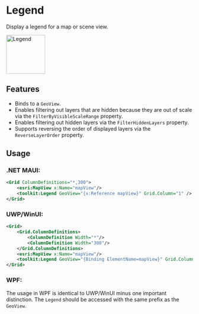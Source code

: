 # Legend

Display a legend for a map or scene view.

<img src="https://user-images.githubusercontent.com/1378165/73389924-011fc200-428a-11ea-91bf-4ea1c2bf6683.png" width="105" title="Legend" />

## Features

- Binds to a `GeoView`.
- Enables filtering out layers that are hidden because they are out of scale via the `FilterByVisibleScaleRange` property.
- Enables filtering out hidden layers via the `FilterHiddenLayers` property.
- Supports reversing the order of displayed layers via the `ReverseLayerOrder` property.

## Usage

### .NET MAUI:

```xml
<Grid ColumnDefinitions="*,300">
    <esri:MapView x:Name="mapView"/>
    <toolkit:Legend GeoView="{x:Reference mapView}" Grid.Column="1" />
</Grid>
```

### UWP/WinUI:

```xml
<Grid>
    <Grid.ColumnDefinitions>
        <ColumnDefinition Width="*"/>
        <ColumnDefinition Width="300"/>
    </Grid.ColumnDefinitions>
    <esri:MapView x:Name="mapView"/>
    <toolkit:Legend GeoView="{Binding ElementName=mapView}" Grid.Column="1" />
</Grid>
```

### WPF:

The usage in WPF is identical to UWP/WinUI minus one important distinction. The `Legend` should be accessed with the same prefix as the `GeoView`.

